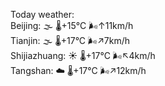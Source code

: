 Today weather:  
Beijing: 🌫  🌡️+15°C 🌬️↑11km/h  
Tianjin: 🌫  🌡️+17°C 🌬️↗7km/h  
Shijiazhuang: ☀️   🌡️+17°C 🌬️↖4km/h  
Tangshan: ☁️   🌡️+17°C 🌬️↗12km/h  
